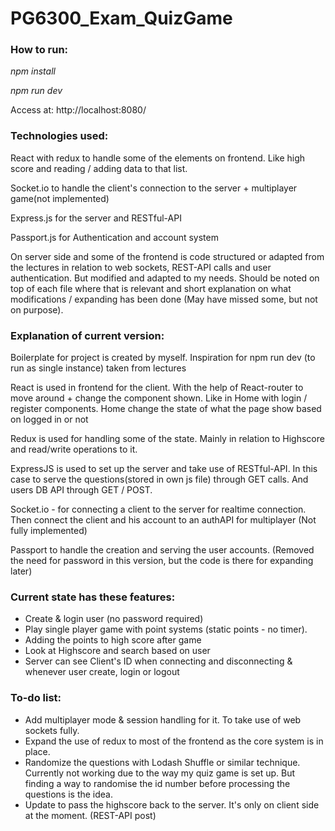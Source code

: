 # PG6300_Exam_QuizGame

### How to run:
*npm install*

*npm run dev*

Access at: http://localhost:8080/

### Technologies used:
React with redux to handle some of the elements on frontend. Like high score and reading / adding data to that list.

Socket.io to handle the client's connection to the server + multiplayer game(not implemented)

Express.js for the server and RESTful-API

Passport.js for Authentication and account system

On server side and some of the frontend is code structured or adapted from the lectures in relation to web sockets, REST-API calls and user authentication. But modified and adapted to my needs. Should be noted on top of each file where that is relevant and short explanation on what modifications / expanding has been done (May have missed some, but not on purpose).

### Explanation of current version:
Boilerplate for project is created by myself. Inspiration for npm run dev (to run as single instance) taken from lectures

React is used in frontend for the client. With the help of React-router to move around + change the component shown. Like in Home with login /  register components. Home change the state of what the page show based on logged in or not

Redux is used for handling some of the state. Mainly in relation to Highscore and read/write operations to it.

ExpressJS is used to set up the server and take use of RESTful-API. In this case
to serve the questions(stored in own js file) through GET calls. And users DB API  through GET / POST.

Socket.io - for connecting a client to the server for realtime connection. Then connect the client and his account to an authAPI for multiplayer (Not fully implemented)

Passport to handle the creation and serving the user accounts. (Removed the need for password in this version, but the code is there for expanding later)

### Current state has these features:
- Create & login user (no password required)
- Play single player game with point systems (static points - no timer). 
- Adding the points to high score after game 
- Look at Highscore and search based on user 
- Server can see Client's ID when connecting and disconnecting & whenever user create, login or logout

### To-do list:
- Add multiplayer mode & session handling for it. To take use of web sockets fully.
- Expand the use of redux to most of the frontend as the core system is in place. 
- Randomize the questions with Lodash Shuffle or similar technique. Currently not working due to the way my quiz game is set up. But finding a way to randomise the id number before processing the questions is the idea.	
- Update to pass the highscore back to the server. It's only on client side at the moment. (REST-API post)


